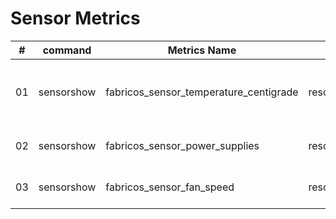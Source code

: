 # Sensor Metrics

| # | command | Metrics Name | Labels | Description |
| -- | -- | --| --| --| 
| 01 | sensorshow | fabricos_sensor_temperature_centigrade | resource,sensorID,status | Displays the current temperature, the unit is Centigrade|
| 02 | sensorshow | fabricos_sensor_power_supplies | resource,powerID,status |Status of power supplies.|
| 03 | sensorshow | fabricos_sensor_fan_speed | resource,fanID,status|Speed of fan, the unit is RPM.|

